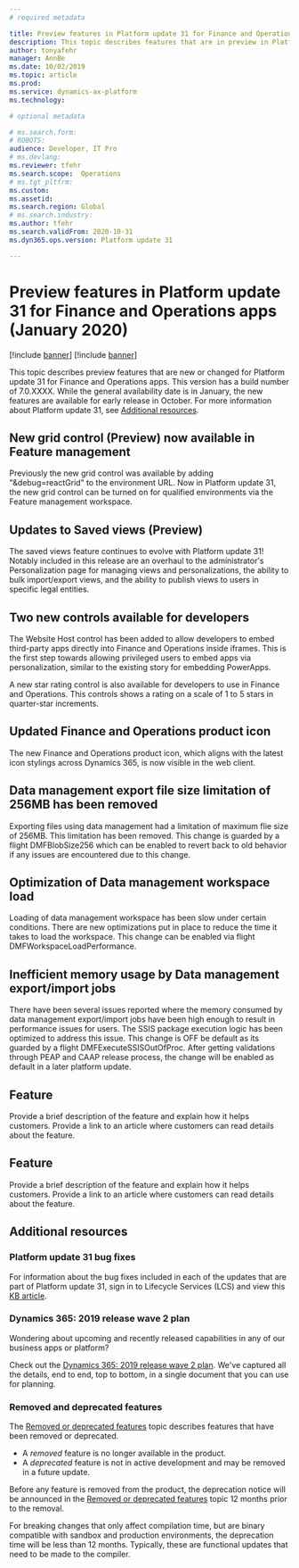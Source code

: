 ```yaml
---
# required metadata

title: Preview features in Platform update 31 for Finance and Operations apps (January 2020)
description: This topic describes features that are in preview in Platform update 31 for Finance and Operations apps. 
author: tonyafehr
manager: AnnBe
ms.date: 10/02/2019
ms.topic: article
ms.prod: 
ms.service: dynamics-ax-platform
ms.technology: 

# optional metadata

# ms.search.form: 
# ROBOTS: 
audience: Developer, IT Pro
# ms.devlang: 
ms.reviewer: tfehr
ms.search.scope:  Operations
# ms.tgt_pltfrm: 
ms.custom: 
ms.assetid:
ms.search.region: Global
# ms.search.industry: 
ms.author: tfehr
ms.search.validFrom: 2020-10-31
ms.dyn365.ops.version: Platform update 31

---
```

# Preview features in Platform update 31 for Finance and Operations apps (January 2020)

[!include [banner](../includes/banner.md)]
[!include [banner](../includes/preview-banner.md)]

This topic describes preview features that are new or changed for Platform update 31 for Finance and Operations apps. This version has a build number of 7.0.XXXX. While the general availability date is in January, the new features are available for early release in October. For more information about Platform update 31, see [Additional resources](whats-new-platform-update-31.md#additional-resources).

## New grid control (Preview) now available in Feature management
Previously the new grid control was available by adding "&debug=reactGrid" to the environment URL. Now in Platform update 31, the new grid control can be turned on for qualified environments via the Feature management workspace. 

## Updates to Saved views (Preview)
The saved views feature continues to evolve with Platform update 31! Notably included in this release are an overhaul to the administrator's Personalization page for managing views and personalizations, the ability to bulk import/export views, and the ability to publish views to users in specific legal entities.   

## Two new controls available for developers
The Website Host control has been added to allow developers to embed third-party apps directly into Finance and Operations inside iframes. This is the first step towards allowing privileged users to embed apps via personalization, similar to the existing story for embedding PowerApps.  

A new star rating control is also available for developers to use in Finance and Operations. This controls shows a rating on a scale of 1 to 5 stars in quarter-star increments.

## Updated Finance and Operations product icon
The new Finance and Operations product icon, which aligns with the latest icon stylings across Dynamics 365, is now visible in the web client.

## Data management export file size limitation of 256MB has been removed
Exporting files using data management had a limitation of maximum flie size of 256MB. This limitation has been removed. This change is guarded by a flight DMFBlobSize256 which can be enabled to revert back to old behavior if any issues are encountered due to this change.

## Optimization of Data management workspace load
Loading of data management workspace has been slow under certain conditions. There are new optimizations put in place to reduce the time it takes to load the workspace. This change can be enabled via flight DMFWorkspaceLoadPerformance.

## Inefficient memory usage by Data management export/import jobs
There have been several issues reported where the memory consumed by data management export/import jobs have been high enough to result in performance issues for users. The SSIS package execution logic has been optimized to address this issue. This change is OFF be default as its guarded by a flight DMFExecuteSSISOutOfProc. After getting validations through PEAP and CAAP release process, the change will be enabled as default in a later platform update.

## Feature
Provide a brief description of the feature and explain how it helps customers. Provide a link to an article where customers can read details about the feature.

## Feature
Provide a brief description of the feature and explain how it helps customers. Provide a link to an article where customers can read details about the feature.


## Additional resources

### Platform update 31 bug fixes
For information about the bug fixes included in each of the updates that are part of Platform update 31, sign in to Lifecycle Services (LCS) and view this [KB article](https://fix.lcs.dynamics.com/).

### Dynamics 365: 2019 release wave 2 plan
Wondering about upcoming and recently released capabilities in any of our business apps or platform?

Check out the [Dynamics 365: 2019 release wave 2 plan](https://docs.microsoft.com/dynamics365-release-plan/2019wave2/). We've captured all the details, end to end, top to bottom, in a single document that you can use for planning.

### Removed and deprecated features
The [Removed or deprecated features](../../dev-itpro/migration-upgrade/deprecated-features.md) topic describes features that have been removed or deprecated.

- A *removed* feature is no longer available in the product.
- A *deprecated* feature is not in active development and may be removed in a future update.

Before any feature is removed from the product, the deprecation notice will be announced in the [Removed or deprecated features](../../dev-itpro/migration-upgrade/deprecated-features.md) topic 12 months prior to the removal.

For breaking changes that only affect compilation time, but are binary compatible with sandbox and production environments, the deprecation time will be less than 12 months. Typically, these are functional updates that need to be made to the compiler.
